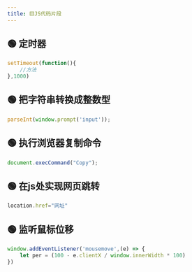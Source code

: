 ```yaml
---
title: 🟨JS代码片段
---
```

## 🟢 定时器
```js
setTimeout(function(){
    //方法
},1000)
```

## 🟢 把字符串转换成整数型
```js
parseInt(window.prompt('input'));
```

## 🟢 执行浏览器复制命令
```js
document.execCommand("Copy");
```

## 🟢 在js处实现网页跳转
```js
location.href="网址"
```

## 🟢 监听鼠标位移
```js
window.addEventListener('mousemove',(e) => {
    let per = (100 - e.clientX / window.innerWidth * 100)
})
```